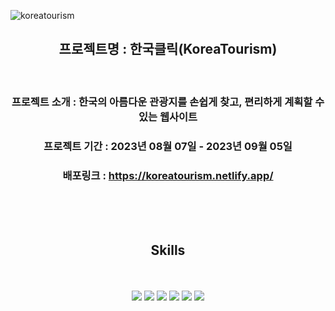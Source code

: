 
![koreatourism](https://github.com/Yunsu0928/koreatourism/assets/115795661/4a44ebd0-137b-4297-85c9-8a9ed4034735)


<div align="center">
  
## 프로젝트명 : 한국클릭(KoreaTourism)

<br />

### 프로젝트 소개 : 한국의 아름다운 관광지를 손쉽게 찾고, 편리하게 계획할 수 있는 웹사이트

### 프로젝트 기간 : 2023년 08월 07일 - 2023년 09월 05일 

### 배포링크 : https://koreatourism.netlify.app/ 


</div>
 <br /> <br /> <br /> 

<div display=flex align=center>
  
  ## Skills
  
  <br />
  <br />

<img src="https://img.shields.io/badge/React-61DAFB?style=for-the-badge&logo=React&logoColor=white">
<img src="https://img.shields.io/badge/Styledcomponents-DB7093?style=for-the-badge&logo=Styledcomponents&logoColor=white">
<img src="https://img.shields.io/badge/Node.js-339933?style=for-the-badge&logo=node.js&logoColor=white">


<img src="https://img.shields.io/badge/netlify-232F3E?style=for-the-badge&logo=Netlify&logoColor=white">

<img src="https://img.shields.io/badge/github-181717?style=for-the-badge&logo=github&logoColor=white">
<img src="https://img.shields.io/badge/VSCode-007ACC?style=for-the-badge&logo=VisualStudioCode&logoColor=white">
</div>
